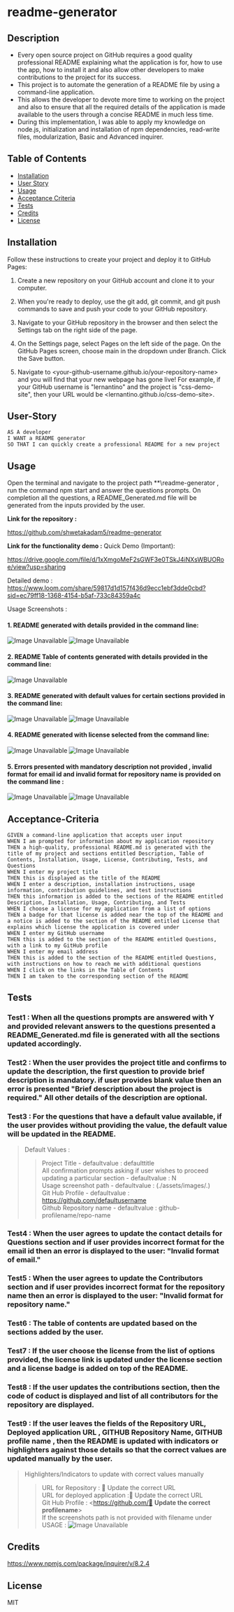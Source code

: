 # readme-generator

## Description

- Every open source project on GitHub requires a good quality professional README explaining what the application is for, how to use the app, how to install it and also allow other developers to make contributions to the project for its success.
- This project is to automate the generation of a README file by using a command-line application.
- This allows the developer to devote more time to working on the project and also to ensure that all the required details of the application is made available to the users through a concise README in much less time.
- During this implementation, I was able to apply my knowledge on node.js, initialization and installation of npm dependencies, read-write files, modularization, Basic and Advanced inquirer. 

## Table of Contents 

- [Installation](#installation)
- [User Story](#user-story)
- [Usage](#usage)
- [Acceptance Criteria](#acceptance-criteria)
- [Tests](#tests)
- [Credits](#credits)
- [License](#license)

## Installation

Follow these instructions to create your project and deploy it to GitHub Pages:

1. Create a new repository on your GitHub account and clone it to your computer.

2. When you're ready to deploy, use the git add, git commit, and git push commands to save and push your code to your GitHub repository.

3. Navigate to your GitHub repository in the browser and then select the Settings tab on the right side of the page.

4. On the Settings page, select Pages on the left side of the page. On the GitHub Pages screen, choose main in the dropdown under Branch. Click the Save button.

5. Navigate to <your-github-username.github.io/your-repository-name> and you will find that your new webpage has gone live! For example, if your GitHub username is "lernantino" and the project is "css-demo-site", then your URL would be <lernantino.github.io/css-demo-site>.

## User-Story 
```
AS A developer
I WANT a README generator
SO THAT I can quickly create a professional README for a new project
```

## Usage

Open the terminal and navigate to the project path **\readme-generator , run the command npm start and answer the questions prompts.
On completion all the questions, a README_Generated.md file will be generated from the inputs provided by the user.

**Link for the repository :** 

https://github.com/shwetakadam5/readme-generator

**Link for the functionality demo :**
Quick Demo (Important):

https://drive.google.com/file/d/1xXmgoMeF2sGWF3e0TSkJ4iNXsWBUORoe/view?usp=sharing

Detailed demo : 
https://www.loom.com/share/59817d1d157f436d9ecc1ebf3dde0cbd?sid=ec79ff18-1368-4154-b5af-733c84359a4c

Usage Screenshots :

#### 1. ****README generated with details provided in the command line:****

![Image Unavailable](./assets/images/readme_generator_Usage1.png) 
![Image Unavailable](./assets/images/readme_generator_Usage2.png) 

#### 2. ****README Table of contents generated with details provided in the command line:****

![Image Unavailable](./assets/images/readme_generator_tableofcontents.png) 

#### 3. ****README generated with default values for certain sections provided in the command line:****

![Image Unavailable](./assets/images/readme_generator_DefaultHighlightingTodos.png)
![Image Unavailable](./assets/images/readme_generator_DefaultHighlightingTodos2.png) 


#### 4. ****README generated with license selected from the command line:****

![Image Unavailable](./assets/images/readme_generator_license1.png) 
![Image Unavailable](./assets/images/readme_generator_license2.png) 

#### 5. ****Errors presented with mandatory description not provided , invalid format for email id and invalid format for repository name is provided on the command line :****

![Image Unavailable](./assets/images/readme_generator_Error1.png) 
![Image Unavailable](./assets/images/readme_generator_Error2.png) 


## Acceptance-Criteria

```
GIVEN a command-line application that accepts user input
WHEN I am prompted for information about my application repository
THEN a high-quality, professional README.md is generated with the title of my project and sections entitled Description, Table of Contents, Installation, Usage, License, Contributing, Tests, and Questions
WHEN I enter my project title
THEN this is displayed as the title of the README
WHEN I enter a description, installation instructions, usage information, contribution guidelines, and test instructions
THEN this information is added to the sections of the README entitled Description, Installation, Usage, Contributing, and Tests
WHEN I choose a license for my application from a list of options
THEN a badge for that license is added near the top of the README and a notice is added to the section of the README entitled License that explains which license the application is covered under
WHEN I enter my GitHub username
THEN this is added to the section of the README entitled Questions, with a link to my GitHub profile
WHEN I enter my email address
THEN this is added to the section of the README entitled Questions, with instructions on how to reach me with additional questions
WHEN I click on the links in the Table of Contents
THEN I am taken to the corresponding section of the README
```


## Tests

### Test1 : When all the questions prompts are answered with Y and provided relevant answers to the questions presented a README_Generated.md file is generated with all the sections updated accordingly. 

### Test2 : When the user provides the project title and confirms to update the description, the first question to provide brief description is mandatory. if user provides blank value then an error is presented "Brief description about the project is required." All other details of the description are optional.

### Test3 : For the questions that have a default value available, if the user provides without providing the value, the default value will be updated in the README. 
>Default Values :
>>Project Title - defaultvalue :  defaulttitle  
>>All confirmation prompts asking if user wishes to proceed updating a particular section - defaultvalue : N     
>>Usage screenshot path - defaultvalue : (./assets/images/*.*)    
>>Git Hub Profile - defaultvalue : https://github.com/defaultusername   
>>Github Repository name - defaultvalue : github-profilename/repo-name  


### Test4 : When the user agrees to update the contact details for Questions section and if user provides incorrect format for the email id then an error is displayed to the user:  "Invalid format of email." 

### Test5 : When the user agrees to update the Contributors section and if user provides incorrect format for the repository name then an error is displayed to the user:  "Invalid format for repository name." 

### Test6 : The table of contents are updated based on the sections added by the user.

### Test7 : If the user choose the license from the list of options provided, the license link is updated under the license section and a license badge is added on top of the README.

### Test8 : If the user updates the contributions section, then the code of coduct is displayed and list of all contributors for the repository are displayed.


### Test9 : If the user leaves the fields of the Repository URL, Deployed application URL , GITHUB Repository Name, GITHUB profile name , then the README is updated with indicators or highlighters against those details so that the correct values are updated manually by the user.
>Highlighters/Indicators to update with correct values manually 
>>URL for Repository : 📝 Update the correct URL    
>>URL for deployed application :📝 Update the correct URL    
>>Git Hub Profile : <https://github.com/📝 **Update the correct profilename**>   
>>If the screenshots path is not provided with filename under USAGE : ![Image Unavailable](./assets/images/⛔️)    

## Credits

https://www.npmjs.com/package/inquirer/v/8.2.4


## License

MIT

